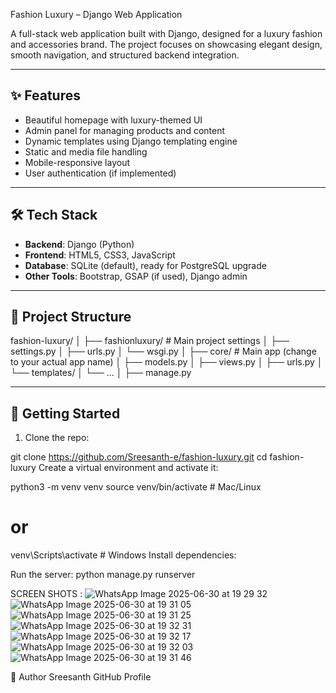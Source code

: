 Fashion Luxury – Django Web Application

A full-stack web application built with Django, designed for a luxury fashion and accessories brand.
The project focuses on showcasing elegant design, smooth navigation, and structured backend integration.

---

## ✨ Features

- Beautiful homepage with luxury-themed UI
- Admin panel for managing products and content
- Dynamic templates using Django templating engine
- Static and media file handling
- Mobile-responsive layout
- User authentication (if implemented)

---

## 🛠️ Tech Stack

- **Backend**: Django (Python)
- **Frontend**: HTML5, CSS3, JavaScript
- **Database**: SQLite (default), ready for PostgreSQL upgrade
- **Other Tools**: Bootstrap, GSAP (if used), Django admin

---

## 📁 Project Structure

fashion-luxury/
│
├── fashionluxury/ # Main project settings
│ ├── settings.py
│ ├── urls.py
│ └── wsgi.py
│
├── core/ # Main app (change to your actual app name)
│ ├── models.py
│ ├── views.py
│ ├── urls.py
│ └── templates/
│ └── ...
│
├── manage.py



---

## 🚀 Getting Started

1. Clone the repo:

git clone https://github.com/Sreesanth-e/fashion-luxury.git
cd fashion-luxury
Create a virtual environment and activate it:


python3 -m venv venv
source venv/bin/activate  # Mac/Linux
# or
venv\Scripts\activate     # Windows
Install dependencies:


Run the server:
python manage.py runserver

SCREEN SHOTS : 
![WhatsApp Image 2025-06-30 at 19 29 32](https://github.com/user-attachments/assets/c75f8ce4-4701-4e2f-8927-f2731611947d)
![WhatsApp Image 2025-06-30 at 19 31 05](https://github.com/user-attachments/assets/80bc6462-f63b-4cb6-8a2d-91760e2e21aa)
![WhatsApp Image 2025-06-30 at 19 31 25](https://github.com/user-attachments/assets/5a34f206-656f-4844-af9a-a79f2187a264)
![WhatsApp Image 2025-06-30 at 19 32 31](https://github.com/user-attachments/assets/19197c46-3ab2-4777-a70d-d4adf8e3086b)
![WhatsApp Image 2025-06-30 at 19 32 17](https://github.com/user-attachments/assets/c3df2ccf-edfa-4bcf-9d5a-12bec6517ab7)
![WhatsApp Image 2025-06-30 at 19 32 03](https://github.com/user-attachments/assets/ecb1085f-0423-4b41-b1bd-2b2c8b74c421)
![WhatsApp Image 2025-06-30 at 19 31 46](https://github.com/user-attachments/assets/4f1b925a-4500-4337-adfe-940f9e8bc2fe)







📌 Author
Sreesanth
GitHub Profile

